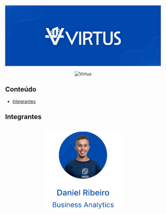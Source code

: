 ![Virtus](Imagens/VIRTUS%20GITHUB%20BACKGROUND.png)

<p align="center">
<img src="https://readme-typing-svg.demolab.com?font=Inter&pause=1000&color=004AAD&center=true&vCenter=true&width=702&lines=Bem-vindo(a)+a+Virtus!;Onde+empoderamos+voc%C3%AA+com+conhecimento+jur%C3%ADdico" alt="Virtus" />
</p>


## Conteúdo
- [Integrantes](#integrantes)

## Integrantes
<br>
<div align="center">
<a><img src="Imagens/Daniel%20Ribeiro.png" width="250" height="250"></a>
</div>